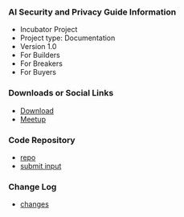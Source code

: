 ### AI Security and Privacy Guide Information
* Incubator Project
* Project type: Documentation
* Version 1.0
* For Builders
* For Breakers
* For Buyers

### Downloads or Social Links
* [Download](#)
* [Meetup](#)

### Code Repository
* [repo](https://github.com/OWASP/www-project-ai-security-and-privacy-guide/)
* [submit input](https://github.com/OWASP/www-project-ai-security-and-privacy-guide/issues)

### Change Log
* [changes](https://github.com/OWASP/www-project-ai-security-and-privacy-guide/commits/)

